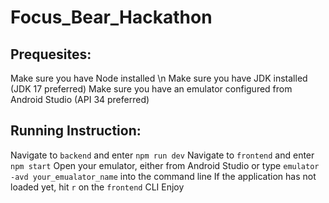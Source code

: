 # Focus_Bear_Hackathon
 
## Prequesites:

Make sure you have Node installed \n
Make sure you have JDK installed (JDK 17 preferred)
Make sure you have an emulator configured from Android Studio (API 34 preferred)

## Running Instruction:

Navigate to `backend` and enter `npm run dev`
Navigate to `frontend` and enter `npm start`
Open your emulator, either from Android Studio or type `emulator -avd your_emualator_name` into the command line
If the application has not loaded yet, hit `r` on the `frontend` CLI
Enjoy


